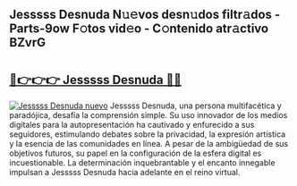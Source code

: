 ## Jesssss Desnuda N𝚞𝚎vos desn𝚞dos filtr𝚊dos - Parts-9ow F𝚘tos vid𝚎o - C𝚘ntenido atr𝚊ctivo BZvrG

# <h2><a href="http://mb4tqp.tromn.icu/?c=Jesssss+Desnuda">🔗👉👉👉 Jesssss Desnuda 🔗🔗</a></h2>

[![Jesssss Desnuda nuevo](https://i.imgur.com/pEAQMta.gif)](http://mb4tqp.tromn.icu/?c=Jesssss+Desnuda)
Jesssss Desnuda, una persona multifacética y paradójica, desafía la comprensión simple. Su uso innovador de los medios digitales para la autopresentación ha cautivado y enfurecido a sus seguidores, estimulando debates sobre la privacidad, la expresión artística y la esencia de las comunidades en línea. A pesar de la ambigüedad de sus objetivos futuros, su papel en la configuración de la esfera digital es incuestionable. La determinación inquebrantable y el encanto innegable impulsan a Jesssss Desnuda hacia adelante en el reino virtual.
